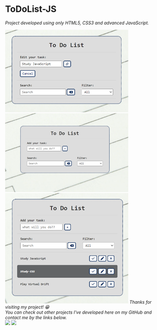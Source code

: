 ﻿# ToDoList-JS

<i>Project developed using only HTML5, CSS3 and advanced JavaScript.</i>

<img width="400em" src="./src/img/3rd.png">
<img width="400em" src="./src/img/1st.png">
<img width="400em" src="./src/img/2nd.png">

<i>
Thanks for visiting my project! 😁
<br>
You can check out other projects I've developed here on my GitHub and contact me by the links below.
<br>
</i>
<a href = "mailto:joaoaccastro@gmail.com"><img src="https://img.shields.io/badge/-Gmail-%23333?style=for-the-badge&logo=gmail&logoColor=white" target="_blank"></a>
<a href="https://www.linkedin.com/in/joao-ac-castro" target="_blank"><img src="https://img.shields.io/badge/-LinkedIn-%230077B5?style=for-the-badge&logo=linkedin&logoColor=white" target="_blank"></a>
